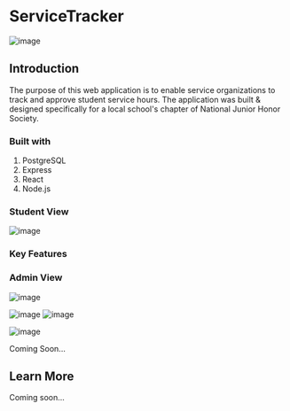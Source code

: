 # ServiceTracker 
![image](https://user-images.githubusercontent.com/67441821/104821703-b76a1780-580b-11eb-9099-2518616989e4.png)



## Introduction

The purpose of this web application is to enable service organizations to track and approve student service hours. The application was built & designed specifically for a local school's chapter of National Junior Honor Society. 

### Built with

1. PostgreSQL
2. Express
3. React
4. Node.js



### Student View

![image](https://user-images.githubusercontent.com/67441821/105642306-02f97280-5e57-11eb-811b-fd1f62a1cf38.png)


### Key Features

### Admin View
![image](https://user-images.githubusercontent.com/67441821/105642403-7a2f0680-5e57-11eb-8de9-91678c836aac.png)

![image](https://user-images.githubusercontent.com/67441821/105642154-f9bbd600-5e55-11eb-971f-f15db765a309.png)
![image](https://user-images.githubusercontent.com/67441821/105642385-65527300-5e57-11eb-878c-e311620c19d7.png)

![image](https://user-images.githubusercontent.com/67441821/105642396-700d0800-5e57-11eb-8129-481d6723542c.png)



Coming Soon... 

## Learn More

Coming soon...
